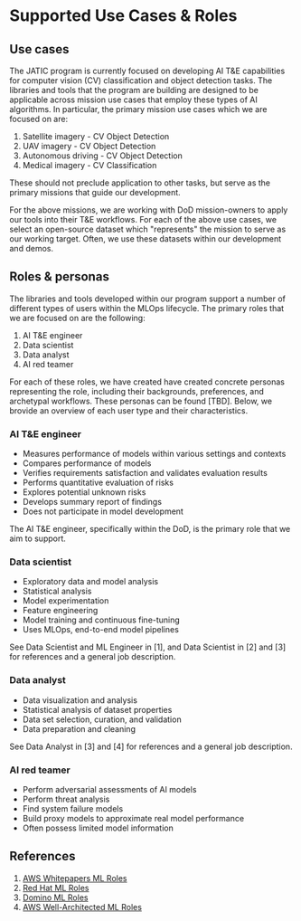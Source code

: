 # Supported Use Cases & Roles

## Use cases

The JATIC program is currently focused on developing AI T&E capabilities for computer vision (CV) classification and object detection tasks. The libraries and tools that the program are building are designed to be applicable across mission use cases that employ these types of AI algorithms. In particular, the primary mission use cases which we are focused on are:

1. Satellite imagery - CV Object Detection
1. UAV imagery - CV Object Detection
1. Autonomous driving - CV Object Detection
1. Medical imagery - CV Classification

These should not preclude application to other tasks, but serve as the primary missions that guide our development.

For the above missions, we are working with DoD mission-owners to apply our tools into their T&E workflows. For each of the above use cases, we select an open-source dataset which "represents" the mission to serve as our working target. Often, we use these datasets within our development and demos.

## Roles & personas

The libraries and tools developed within our program support a number of different types of users within the MLOps lifecycle. The primary roles that we are focused on are the following:

1. AI T&E engineer
1. Data scientist 
1. Data analyst
1. AI red teamer

For each of these roles, we have created have created concrete personas representing the role, including their backgrounds, preferences, and archetypal workflows. These personas can be found [TBD]. Below, we brovide an overview of each user type and their characteristics. 

### AI T&E engineer

- Measures performance of models within various settings and contexts
- Compares performance of models
- Verifies requirements satisfaction and validates evaluation results
- Performs quantitative evaluation of risks
- Explores potential unknown risks
- Develops summary report of findings
- Does not participate in model development

The AI T&E engineer, specifically within the DoD, is the primary role that we aim to support.

### Data scientist

- Exploratory data and model analysis
- Statistical analysis
- Model experimentation
- Feature engineering
- Model training and continuous fine-tuning
- Uses MLOps, end-to-end model pipelines

See Data Scientist and ML Engineer in [1], and Data Scientist in [2] and [3] for references and a general job description. 

### Data analyst

- Data visualization and analysis
- Statistical analysis of dataset properties
- Data set selection, curation, and validation
- Data preparation and cleaning

See Data Analyst in [3] and [4] for references and a general job description. 

### AI red teamer

- Perform adversarial assessments of AI models
- Perform threat analysis 
- Find system failure models
- Build proxy models to approximate real model performance
- Often possess limited model information

## References

1. [AWS Whitepapers ML Roles](https://docs.aws.amazon.com/whitepapers/latest/build-secure-enterprise-ml-platform/personas-for-an-ml-platform.html)
1. [Red Hat ML Roles](https://cloud.redhat.com/blog/your-guide-to-the-red-hat-data-science-model-lifecycle)
1. [Domino ML Roles](https://www.dominodatalab.com/blog/7-roles-in-mlops)
1. [AWS Well-Architected ML Roles](https://docs.aws.amazon.com/wellarchitected/latest/machine-learning-lens/mloe-04.html)
